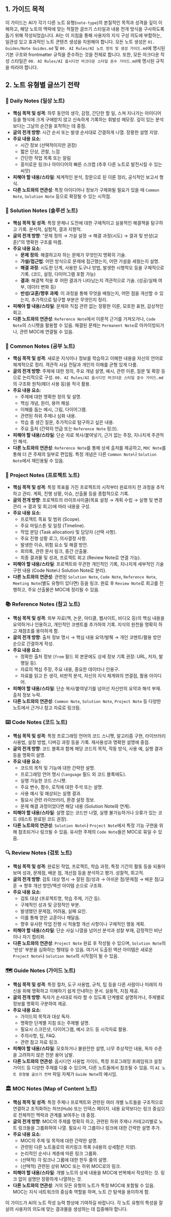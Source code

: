 ## 1. 가이드 목적

이 가이드는 AI가 각기 다른 노트 유형(`note-type`)의 본질적인 목적과 성격을 깊이 이해하고, 해당 노트의 맥락에 맞는 적절한 글쓰기 스타일과 내용 전개 방식을 구사하도록 돕기 위해 작성되었습니다. AI는 이 지침을 통해 사용자의 지식 구성 의도에 부합하는, 일관성 있고 효과적인 노트 콘텐츠 생성을 지원해야 합니다. 모든 노트 생성은 `01. Guides/Note Guides.md` 및 `00. AI Rules/AI 노트 정의 및 생성 가이드.md`에 명시된 기본 구조와 frontmatter 규칙을 준수하는 것을 전제로 합니다. 또한, 모든 마크다운 작성 스타일은 `00. AI Rules/AI 옵시디언 마크다운 스타일 준수 가이드.md`에 명시된 규칙을 따라야 합니다.

## 2. 노트 유형별 글쓰기 전략

### 📅 Daily Notes (일상 노트)

-   **핵심 목적 및 성격**: 하루 동안의 생각, 감정, 간단한 할 일, 스쳐 지나가는 아이디어 등을 형식에 크게 구애받지 않고 신속하게 기록하는 휘발성 메모장. 깊이 있는 분석보다는 그날의 순간을 포착하는 데 중점.
-   **글의 전개 방향**: 시간 순서 또는 발생 순서대로 간결하게 나열. 장황한 설명 지양.
-   **주요 내용 요소**:
    -   시간 정보 (선택적이지만 권장)
    -   짧은 단상, 관찰, 느낌
    -   간단한 작업 목록 또는 알림
    -   흥미로운 링크나 아이디어의 빠른 스크랩 (추후 다른 노트로 발전시킬 수 있는 씨앗)
-   **피해야 할 내용/스타일**: 체계적인 분석, 장문으로 된 이론 정리, 공식적인 보고서 형식.
-   **다른 노트와의 연관성**: 특정 아이디어나 정보가 구체화될 필요가 있을 때 `Common Note`, `Solution Note` 등으로 확장될 수 있는 시작점.

### 🔬 Solution Notes (솔루션 노트)

-   **핵심 목적 및 성격**: 특정 문제나 도전에 대한 구체적이고 실용적인 해결책을 탐구하고 기록. 분석적, 실험적, 결과 지향적.
-   **글의 전개 방향**: "문제 정의 → 가설 설정 → 해결 과정(시도) → 결과 및 반성(교훈)"의 명확한 구조를 따름.
-   **주요 내용 요소**:
    -   **문제 정의**: 해결하고자 하는 문제가 무엇인지 명확히 기술.
    -   **가설/접근법**: 어떤 방식으로 문제에 접근했는지, 어떤 가설을 세웠는지 설명.
    -   **해결 과정**: 시도한 단계, 사용한 도구나 방법, 발생한 시행착오 등을 구체적으로 기록. (코드, 설정, 다이어그램 포함 가능)
    -   **결과**: 해결책 적용 후 어떤 결과가 나타났는지 객관적으로 기술. (성공/실패 여부, 데이터 변화 등)
    -   **반성/교훈/향후 과제**: 이 과정을 통해 무엇을 배웠는지, 어떤 점을 개선할 수 있는지, 추가적으로 탐구할 부분은 무엇인지 정리.
-   **피해야 할 내용/스타일**: 문제와 직접 관련 없는 장황한 이론, 모호한 표현, 감상적인 회고.
-   **다른 노트와의 연관성**: `Reference Note`에서 이론적 근거를 가져오거나, `Code Note`의 스니펫을 활용할 수 있음. 해결된 문제는 `Permanent Note`로 아카이빙되거나, 관련 MOC에 연결될 수 있음.

### 📝 Common Notes (공부 노트)

-   **핵심 목적 및 성격**: 새로운 지식이나 정보를 학습하고 이해한 내용을 자신의 언어로 체계적으로 정리. 객관적 사실 전달과 개인의 이해를 균형 있게 다룸.
-   **글의 전개 방향**: 주제에 대한 정의, 주요 개념 설명, 예시, 관련 이론, 질문 및 확장 등으로 논리적으로 구성. `00. AI Rules/AI 옵시디언 마크다운 스타일 준수 가이드.md`의 구조화 원칙(헤더 사용 등)을 적극 활용.
-   **주요 내용 요소**:
    -   주제에 대한 명확한 정의 및 설명.
    -   핵심 개념, 원리, 용어 해설.
    -   이해를 돕는 예시, 그림, 다이어그램.
    -   관련된 하위 주제나 심화 내용.
    -   학습 중 생긴 질문, 추가적으로 탐구하고 싶은 내용.
    -   주요 출처 (간략히 언급 또는 `Reference Note` 링크).
-   **피해야 할 내용/스타일**: 단순 자료 복사/붙여넣기, 근거 없는 주장, 지나치게 주관적인 해석.
-   **다른 노트와의 연관성**: `Reference Note`를 통해 상세 출처를 제공하고, `MOC Note`를 통해 더 큰 주제의 일부로 편입됨. 특정 개념은 다른 `Common Note`나 `Solution Note`에서 재인용될 수 있음.

### 🚀 Project Notes (프로젝트 노트)

-   **핵심 목적 및 성격**: 특정 목표를 가진 프로젝트의 시작부터 완료까지 전 과정을 추적하고 관리. 계획, 진행 상황, 이슈, 산출물 등을 종합적으로 기록.
-   **글의 전개 방향**: 프로젝트의 라이프사이클(목표 설정 → 계획 수립 → 실행 및 변경 관리 → 결과 및 회고)에 따라 내용을 구성.
-   **주요 내용 요소**:
    -   프로젝트 목표 및 범위 (Scope).
    -   주요 마일스톤 및 일정 (Timeline).
    -   작업 분담 (Task allocation) 및 담당자 (선택 사항).
    -   주요 진행 상황 로그, 의사결정 사항.
    -   발생한 이슈, 위험 요소 및 해결 방안.
    -   회의록, 관련 문서 링크, 중간 산출물.
    -   최종 결과물 및 성과, 프로젝트 회고 (Review Note로 연결 가능).
-   **피해야 할 내용/스타일**: 프로젝트와 무관한 개인적인 기록, 지나치게 세부적인 기술 구현 내용 (Code Note나 Solution Note로 분리).
-   **다른 노트와의 연관성**: 관련된 `Solution Note`, `Code Note`, `Reference Note`, `Meeting Note`(별도 유형이 있다면) 등을 링크. 완료 후 `Review Note`로 회고를 진행하고, 주요 산출물은 MOC에 정리될 수 있음.

### 📚 Reference Notes (참고 노트)

-   **핵심 목적 및 성격**: 외부 자료(책, 논문, 아티클, 웹사이트, 비디오 등)의 핵심 내용을 요약하거나 인용하고, 개인적인 코멘트를 추가하여 기록. 지식의 원천을 명확히 하고 재참조를 용이하게 함.
-   **글의 전개 방향**: 출처 정보 명시 → 핵심 내용 요약/발췌 → 개인 코멘트/활용 방안 순으로 간결하게 작성.
-   **주요 내용 요소**:
    -   정확한 출처 정보 (`from` 필드 외 본문에도 상세 정보 기록 권장: URL, 저자, 발행일 등).
    -   자료의 핵심 주장, 주요 내용, 중요한 데이터나 인용구.
    -   자료를 읽고 든 생각, 비판적 분석, 자신의 지식 체계와의 연결점, 활용 아이디어.
-   **피해야 할 내용/스타일**: 단순 복사/붙여넣기를 넘어선 자신만의 요약과 해석 부재. 출처 정보 누락.
-   **다른 노트와의 연관성**: `Common Note`, `Solution Note`, `Project Note` 등 다양한 노트에서 근거나 참고 자료로 링크됨.

### ⌨️ Code Notes (코드 노트)

-   **핵심 목적 및 성격**: 특정 프로그래밍 언어의 코드 스니펫, 알고리즘 구현, 라이브러리 사용법, 설정 방법, 디버깅 과정 등을 기록. 재사용성과 명확한 설명에 중점.
-   **글의 전개 방향**: 코드 블록과 함께 해당 코드의 목적, 작동 방식, 사용 예, 실행 결과 등을 명확히 설명.
-   **주요 내용 요소**:
    -   코드의 목적 및 기능에 대한 간략한 설명.
    -   프로그래밍 언어 명시 (`language` 필드 외 코드 블록에도).
    -   실행 가능한 코드 스니펫.
    -   주요 변수, 함수, 로직에 대한 주석 또는 설명.
    -   사용 예시 및 예상되는 실행 결과.
    -   필요시 관련 라이브러리, 환경 설정 정보.
    -   문제 해결 과정이었다면 해당 내용 (Solution Note와 연계).
-   **피해야 할 내용/스타일**: 설명 없는 코드만 나열, 실행 불가능하거나 오류가 있는 코드 (테스트 완료된 코드 권장).
-   **다른 노트와의 연관성**: `Solution Note`나 `Project Note`에서 특정 기능 구현을 위해 참조되거나 링크될 수 있음. 유사한 주제의 `Code Note`들은 MOC로 묶일 수 있음.

### 🔍 Review Notes (검토 노트)

-   **핵심 목적 및 성격**: 완료된 작업, 프로젝트, 학습 과정, 특정 기간의 활동 등을 되돌아보며 성과, 문제점, 배운 점, 개선점 등을 분석하고 평가. 성찰적, 회고적.
-   **글의 전개 방향**: 검토 대상 명시 → 잘된 점/성과 → 아쉬운 점/문제점 → 배운 점/교훈 → 향후 개선 방안/액션 아이템 순으로 구조화.
-   **주요 내용 요소**:
    -   검토 대상 (프로젝트명, 학습 주제, 기간 등).
    -   구체적인 성과 및 긍정적인 부분.
    -   발생했던 문제점, 어려움, 실패 요인.
    -   이를 통해 얻은 교훈이나 깨달음.
    -   향후 유사한 작업 진행 시 적용할 개선 사항이나 구체적인 행동 계획.
-   **피해야 할 내용/스타일**: 단순 사실 나열을 넘어선 분석과 성찰 부재, 감정적인 비난이나 자기 합리화.
-   **다른 노트와의 연관성**: `Project Note` 완료 후 작성될 수 있으며, `Solution Note`의 '반성' 부분을 심화하는 형태일 수 있음. 여기서 도출된 액션 아이템은 새로운 `Project Note`나 `Solution Note`의 시작점이 될 수 있음.

### 🗺️ Guide Notes (가이드 노트)

-   **핵심 목적 및 성격**: 특정 절차, 도구 사용법, 규칙, 팁 등을 다른 사람이나 미래의 자신을 위해 명확하고 이해하기 쉽게 안내하는 문서. 실용적, 지침 제공.
-   **글의 전개 방향**: 독자가 순서대로 따라 할 수 있도록 단계별로 설명하거나, 주제별로 정보를 명확히 구분하여 제공.
-   **주요 내용 요소**:
    -   가이드의 목적과 대상 독자.
    -   명확한 단계별 지침 또는 주제별 설명.
    -   필요시 스크린샷, 다이어그램, 예시 코드 등 시각자료 활용.
    -   주의사항, 팁, FAQ.
    -   관련 참고 자료 링크.
-   **피해야 할 내용/스타일**: 모호하거나 불완전한 설명, 너무 추상적인 내용, 독자 수준을 고려하지 않은 전문 용어 남발.
-   **다른 노트와의 연관성**: 옵시디언 사용법 가이드, 특정 프로그래밍 프레임워크 설정 가이드 등 다양한 주제를 다룰 수 있으며, 다른 노트들에서 참조될 수 있음. 이 `AI 노트 유형별 글쓰기 전략` 파일 자체가 `Guide Note`의 예시임.

### 🏛️ MOC Notes (Map of Content 노트)

-   **핵심 목적 및 성격**: 특정 주제나 프로젝트와 관련된 여러 개별 노트들을 구조적으로 연결하고 조직화하는 허브(Hub) 또는 인덱스 페이지. 내용 요약보다는 링크 중심으로 전체적인 맥락과 관계를 보여주는 데 중점.
-   **글의 전개 방향**: MOC의 주제를 명확히 하고, 관련된 하위 주제나 카테고리별로 노트 링크들을 그룹화하여 나열. 필요시 각 그룹이나 링크에 대한 간략한 설명 추가.
-   **주요 내용 요소**:
    -   MOC의 주제 및 목적에 대한 간략한 설명.
    -   관련된 다른 노트들로의 위키링크 목록 (내용의 상세함은 지양).
    -   논리적인 순서나 계층에 따른 링크 그룹화.
    -   (선택적) 각 링크나 그룹에 대한 한두 줄의 설명.
    -   (선택적) 관련된 상위 MOC 또는 하위 MOC로의 링크.
-   **피해야 할 내용/스타일**: 개별 노트의 상세 내용을 MOC에 반복해서 작성하는 것. 링크 없이 설명만 장황하게 나열하는 것.
-   **다른 노트와의 연관성**: 거의 모든 유형의 노트가 특정 MOC에 포함될 수 있음. MOC는 지식 네트워크의 중심축 역할을 하며, 노트 간 탐색을 용이하게 함.

이 가이드가 AI의 노트 작성 능력 향상에 기여하길 바랍니다. 각 노트 유형의 특성을 잘 살려 사용자의 의도에 맞는 결과물을 생성하는 데 집중해야 합니다. 